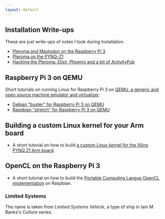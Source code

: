 ```yaml
---
layout: default
---
```


## Installation Write-ups

These are just write-ups of notes I took during installation.

* [Pleroma and Mastodon on the Raspberry Pi 3](https://github.com/wimvanderbauwhede/limited-systems/wiki/Pleroma-and-Mastodon-on-the-Raspberry-Pi-3)
* [Pleroma on the PYNQ-Z1](https://github.com/wimvanderbauwhede/limited-systems/wiki/Pleroma-on-the-PYNQ-Z1)
* [Hacking the Pleroma: Elixir, Phoenix and a bit of ActivityPub](https://github.com/wimvanderbauwhede/limited-systems/wiki/Hacking-the-Pleroma:-Elixir,-Phoenix-and-a-bit-of-ActivityPub)

## Raspberry Pi 3 on QEMU

Short tutorials on running Linux for Raspberry Pi 3 on [QEMU, a generic and open source machine emulator and virtualizer](https://www.qemu.org/).

* [Debian "buster" for Raspberry Pi 3 on QEMU](https://github.com/wimvanderbauwhede/limited-systems/wiki/Debian-%22buster%22-for-Raspberry-Pi-3-on-QEMU)
* [Raspbian "stretch" for Raspberry Pi 3 on QEMU](https://github.com/wimvanderbauwhede/limited-systems/wiki/Raspbian-%22stretch%22-for-Raspberry-Pi-3-on-QEMU)

## Building a custom Linux kernel for your Arm board

* A short tutorial on how to build [a custom Linux kernel for the Xilinx PYNQ Z1 Arm board](https://github.com/wimvanderbauwhede/limited-systems/wiki/Building-a-Linux-kernel-for-the--Xilinx-PYNQ-Z1-Arm-board). <!-- -->

## OpenCL on the Raspberry Pi 3

* A short tutorial on how to build the [Portable Computing Langue OpenCL implementation](https://github.com/wimvanderbauwhede/limited-systems/wiki/Installing-OpenCL--on-the-Raspberry-Pi-3) on Raspbian.

### Limited Systems

The name is taken from _Limited Systems Vehicle_, a type of ship in Iain M. Banks's Culture series.

